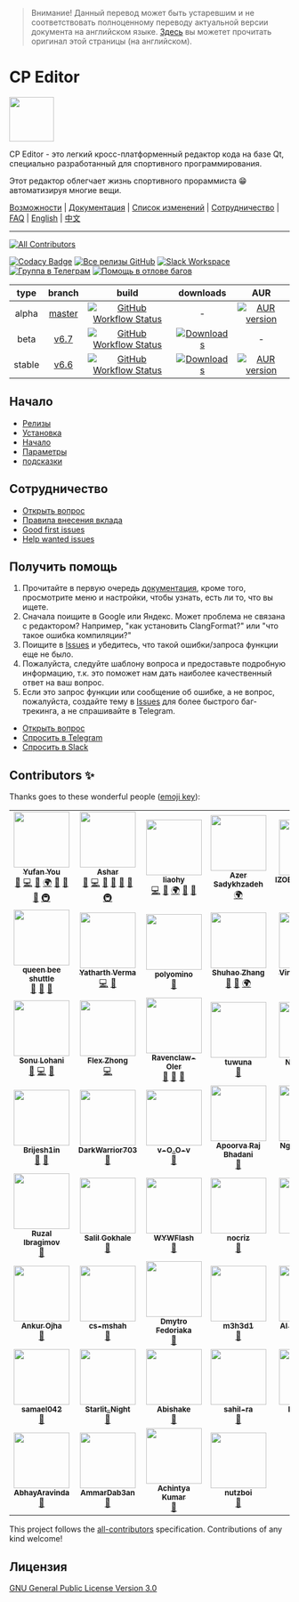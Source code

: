 > Внимание! Данный перевод может быть устаревшим и не соответствовать полноценному переводу актуальной версии документа на английском языке. [Здесь](README.md) вы можетет прочитать оригинал этой страницы (на английском).

# CP Editor

<img src=assets/icon.ico height="80" width="80">

CP Editor - это легкий кросс-платформенный редактор кода на базе Qt, специально разработанный для спортивного программирования.

Этот редактор облегчает жизнь спортивного прораммиста :grin: автоматизируя многие вещи.

[Возможности](https://cpeditor.org/ru) | [Документация](https://cpeditor.org/ru/docs/) | [Список изменений](CHANGELOG.md) | [Сотрудничество](CONTRIBUTING_ru-RU.md) | [FAQ](https://cpeditor.org/ru/docs/faq/) | [English](README.md) | [中文](README_zh-CN.md)

---

<!-- ALL-CONTRIBUTORS-BADGE:START - Do not remove or modify this section -->
[![All Contributors](https://img.shields.io/badge/all_contributors-46-orange.svg)](#contributors-sparkles)
<!-- ALL-CONTRIBUTORS-BADGE:END -->
[![Codacy Badge](https://api.codacy.com/project/badge/Grade/ce0f297f31f74485b0d340949d08d605)](https://www.codacy.com/gh/cpeditor/cpeditor)
[![Все релизы GitHub](https://img.shields.io/github/downloads/cpeditor/cpeditor/total?label=downloads%40all)](https://github.com/cpeditor/cpeditor/releases)
[![Slack Workspace](https://img.shields.io/badge/join-slack-success)](https://join.slack.com/t/cpeditor/shared_invite/zt-ekfy0zb5-SrOi8SIox8oq61oRonBynw)
[![Группа в Телеграм](https://img.shields.io/badge/join-telegram%20chat-success)](https://t.me/cpeditor)
[![Помощь в отлове багов](https://img.shields.io/github/issues/cpeditor/cpeditor/help%20wanted)](https://github.com/cpeditor/cpeditor/issues?q=is%3Aissue+is%3Aopen+label%3A%22help+wanted%22)

|  type  |                           branch                           |                                                                                                       build                                                                                                        |                                                                   downloads                                                                    |                                                         AUR                                                         |
| :----: | :--------------------------------------------------------: | :----------------------------------------------------------------------------------------------------------------------------------------------------------------------------------------------------------------: | :--------------------------------------------------------------------------------------------------------------------------------------------: | :-----------------------------------------------------------------------------------------------------------------: |
| alpha  | [master](https://github.com/cpeditor/cpeditor/tree/master) | [![GitHub Workflow Status](https://github.com/cpeditor/cpeditor/workflows/CI:%20Build%20Test/badge.svg?branch=master&event=push)](https://github.com/cpeditor/cpeditor/actions?query=event%3Apush+branch%3Amaster) |                                                                       -                                                                        | [![AUR version](https://img.shields.io/aur/version/cpeditor-git)](https://aur.archlinux.org/packages/cpeditor-git/) |
|  beta  |   [v6.7](https://github.com/cpeditor/cpeditor/tree/v6.7)   |   [![GitHub Workflow Status](https://github.com/cpeditor/cpeditor/workflows/CI:%20Build%20Test/badge.svg?branch=v6.7&event=push)](https://github.com/cpeditor/cpeditor/actions?query=event%3Apush+branch%3Av6.7)   | [![Downloads](https://img.shields.io/github/downloads/cpeditor/cpeditor/6.7.1/total)](https://github.com/cpeditor/cpeditor/releases/tag/6.7.1) |                                                          -                                                          |
| stable |   [v6.6](https://github.com/cpeditor/cpeditor/tree/v6.6)   |   [![GitHub Workflow Status](https://github.com/cpeditor/cpeditor/workflows/CI:%20Build%20Test/badge.svg?branch=v6.6&event=push)](https://github.com/cpeditor/cpeditor/actions?query=event%3Apush+branch%3Av6.6)   | [![Downloads](https://img.shields.io/github/downloads/cpeditor/cpeditor/6.6.5/total)](https://github.com/cpeditor/cpeditor/releases/tag/6.6.5) |     [![AUR version](https://img.shields.io/aur/version/cpeditor)](https://aur.archlinux.org/packages/cpeditor/)     |

## Начало

- [Релизы](https://github.com/cpeditor/cpeditor/releases)
- [Установка](https://cpeditor.org/ru/docs/installation/)
- [Начало](https://cpeditor.org/ru/docs/setup/)
- [Параметры](https://cpeditor.org/ru/docs/preferences)
- [подсказки](https://cpeditor.org/ru/docs/tips/)

## Сотрудничество

- [Открыть вопрос](https://github.com/cpeditor/cpeditor/issues/new/choose)
- [Правила внесения вклада](CONTRIBUTING_ru-RU.md)
- [Good first issues](https://github.com/cpeditor/cpeditor/issues?q=is%3Aissue+is%3Aopen+label%3A%22good+first+issue%22)
- [Help wanted issues](https://github.com/cpeditor/cpeditor/issues?q=is%3Aissue+is%3Aopen+label%3A%22help+wanted%22)

## Получить помощь

1. Прочитайте в первую очередь [документация](https://cpeditor.org/ru/docs/), кроме того, просмотрите меню и настройки, чтобы узнать, есть ли то, что вы ищете.
2. Сначала поищите в Google или Яндекс. Может проблема не связана с редактором? Например, "как установить ClangFormat?" или "что такое ошибка компиляции?"
3. Поищите в [Issues](https://github.com/cpeditor/cpeditor/issues) и убедитесь, что такой ошибки/запроса функции еще не было.
4. Пожалуйста, следуйте шаблону вопроса и предоставьте подробную информацию, т.к. это поможет нам дать наиболее качественный ответ на ваш вопрос.
5. Если это запрос функции или сообщение об ошибке, а не вопрос, пожалуйста, создайте тему в [Issues](https://github.com/cpeditor/cpeditor/issues) для более быстрого баг-трекинга, а не спрашивайте в Telegram.

- [Открыть вопрос](https://github.com/cpeditor/cpeditor/issues/new/choose)
- [Спросить в Telegram](https://t.me/cpeditor)
- [Спросить в Slack](https://join.slack.com/t/cpeditor/shared_invite/zt-ekfy0zb5-SrOi8SIox8oq61oRonBynw)

## Contributors :sparkles:

Thanks goes to these wonderful people ([emoji key](https://allcontributors.org/docs/en/emoji-key)):

<!-- ALL-CONTRIBUTORS-LIST:START - Do not remove or modify this section -->
<!-- prettier-ignore-start -->
<!-- markdownlint-disable -->
<table>
  <tr>
    <td align="center">
      <a href="https://github.com/ouuan"><img src="https://avatars2.githubusercontent.com/u/30581822?v=4" width="100px;" alt=""/></a><br /><a href="https://github.com/ouuan"><sub><b>Yufan You</b></sub></a><br /><a href="#maintenance-ouuan" title="Maintenance">🚧</a> <a href="https://github.com/cpeditor/cpeditor/commits?author=ouuan" title="Code">💻</a> <a href="https://github.com/cpeditor/cpeditor/commits?author=ouuan" title="Documentation">📖</a> <a href="#translation-ouuan" title="Translation">🌍</a> <a href="#ideas-ouuan" title="Ideas, Planning, & Feedback">🤔</a> <a href="https://github.com/cpeditor/cpeditor/issues?q=author%3Aouuan" title="Bug reports">🐛</a> <a href="https://github.com/cpeditor/cpeditor/pulls?q=is%3Apr+reviewed-by%3Aouuan" title="Reviewed Pull Requests">👀</a> <a href="#infra-ouuan" title="Infrastructure (Hosting, Build-Tools, etc)">🚇</a>
    </td>
    <td align="center">
      <a href="https://github.com/coder3101"><img src="https://avatars2.githubusercontent.com/u/22212259?v=4" width="100px;" alt=""/></a><br /><a href="https://github.com/coder3101"><sub><b>Ashar</b></sub></a><br /><a href="#maintenance-coder3101" title="Maintenance">🚧</a> <a href="https://github.com/cpeditor/cpeditor/commits?author=coder3101" title="Code">💻</a> <a href="https://github.com/cpeditor/cpeditor/commits?author=coder3101" title="Documentation">📖</a> <a href="#ideas-coder3101" title="Ideas, Planning, & Feedback">🤔</a> <a href="https://github.com/cpeditor/cpeditor/issues?q=author%3Acoder3101" title="Bug reports">🐛</a> <a href="https://github.com/cpeditor/cpeditor/pulls?q=is%3Apr+reviewed-by%3Acoder3101" title="Reviewed Pull Requests">👀</a> <a href="#infra-coder3101" title="Infrastructure (Hosting, Build-Tools, etc)">🚇</a>
    </td>
    <td align="center">
      <a href="https://github.com/neko-para"><img src="https://avatars1.githubusercontent.com/u/26452623?v=4" width="100px;" alt=""/></a><br /><a href="https://github.com/neko-para"><sub><b>liaohy</b></sub></a><br /><a href="https://github.com/cpeditor/cpeditor/commits?author=neko-para" title="Code">💻</a> <a href="https://github.com/cpeditor/cpeditor/commits?author=neko-para" title="Documentation">📖</a> <a href="#translation-neko-para" title="Translation">🌍</a> <a href="#ideas-neko-para" title="Ideas, Planning, & Feedback">🤔</a> <a href="https://github.com/cpeditor/cpeditor/pulls?q=is%3Apr+reviewed-by%3Aneko-para" title="Reviewed Pull Requests">👀</a>
    </td>
    <td align="center">
      <a href="https://github.com/sadykhzadeh"><img src="https://avatars1.githubusercontent.com/u/51178055?v=4" width="100px;" alt=""/></a><br /><a href="http://sadykhzadeh.github.io"><sub><b>Azer Sadykhzadeh</b></sub></a><br /><a href="#translation-sadykhzadeh" title="Translation">🌍</a>
    </td>
    <td align="center">
      <a href="https://github.com/IZOBRETATEL777"><img src="https://avatars0.githubusercontent.com/u/32099652?v=4" width="100px;" alt=""/></a><br /><a href="http://izobretatelsoft.moy.su/"><sub><b>IZOBRETATEL777</b></sub></a><br /><a href="#translation-IZOBRETATEL777" title="Translation">🌍</a> <a href="https://github.com/cpeditor/cpeditor/pulls?q=is%3Apr+reviewed-by%3AIZOBRETATEL777" title="Reviewed Pull Requests">👀</a> <a href="#infra-IZOBRETATEL777" title="Infrastructure (Hosting, Build-Tools, etc)">🚇</a>
    </td>
    <td align="center">
      <a href="https://github.com/Razdeep"><img src="https://avatars2.githubusercontent.com/u/32531173?v=4" width="100px;" alt=""/></a><br /><a href="https://www.linkedin.com/in/razdeeproychowdhury"><sub><b>Rajdeep Roy Chowdhury</b></sub></a><br /><a href="https://github.com/cpeditor/cpeditor/commits?author=Razdeep" title="Code">💻</a> <a href="#ideas-Razdeep" title="Ideas, Planning, & Feedback">🤔</a> <a href="https://github.com/cpeditor/cpeditor/issues?q=author%3ARazdeep" title="Bug reports">🐛</a>
    </td>
  </tr>
  <tr>
    <td align="center">
      <a href="https://github.com/testitem"><img src="https://avatars3.githubusercontent.com/u/19212916?v=4" width="100px;" alt=""/></a><br /><a href="https://github.com/testitem"><sub><b>queen bee shuttle</b></sub></a><br /><a href="https://github.com/cpeditor/cpeditor/commits?author=testitem" title="Documentation">📖</a> <a href="#ideas-testitem" title="Ideas, Planning, & Feedback">🤔</a> <a href="https://github.com/cpeditor/cpeditor/issues?q=author%3Atestitem" title="Bug reports">🐛</a>
    </td>
    <td align="center">
      <a href="https://github.com/yatharth1706"><img src="https://avatars2.githubusercontent.com/u/32243289?v=4" width="100px;" alt=""/></a><br /><a href="https://yatharth1706.github.io/"><sub><b>Yatharth Verma</b></sub></a><br /><a href="https://github.com/cpeditor/cpeditor/commits?author=yatharth1706" title="Code">💻</a> <a href="https://github.com/cpeditor/cpeditor/issues?q=author%3Ayatharth1706" title="Bug reports">🐛</a>
    </td>
    <td align="center">
      <a href="https://github.com/polyomino-24"><img src="https://avatars0.githubusercontent.com/u/20138086?v=4" width="100px;" alt=""/></a><br /><a href="https://github.com/polyomino-24"><sub><b>polyomino</b></sub></a><br /><a href="https://github.com/cpeditor/cpeditor/commits?author=polyomino-24" title="Documentation">📖</a>
    </td>
    <td align="center">
      <a href="https://github.com/StudyingFather"><img src="https://avatars3.githubusercontent.com/u/23295419?v=4" width="100px;" alt=""/></a><br /><a href="https://studyingfather.com"><sub><b>Shuhao Zhang</b></sub></a><br /><a href="#ideas-StudyingFather" title="Ideas, Planning, & Feedback">🤔</a> <a href="https://github.com/cpeditor/cpeditor/pulls?q=is%3Apr+reviewed-by%3AStudyingFather" title="Reviewed Pull Requests">👀</a> <a href="#translation-StudyingFather" title="Translation">🌍</a>
    </td>
    <td align="center">
      <a href="https://github.com/palob"><img src="https://avatars2.githubusercontent.com/u/7050624?v=4" width="100px;" alt=""/></a><br /><a href="https://github.com/palob"><sub><b>Vincent Bermel</b></sub></a><br /><a href="#infra-palob" title="Infrastructure (Hosting, Build-Tools, etc)">🚇</a>
    </td>
    <td align="center">
      <a href="https://github.com/tb148"><img src="https://avatars1.githubusercontent.com/u/28220642?v=4" width="100px;" alt=""/></a><br /><a href="https://github.com/tb148"><sub><b>Tony Brown</b></sub></a><br /><a href="#ideas-tb148" title="Ideas, Planning, & Feedback">🤔</a> <a href="https://github.com/cpeditor/cpeditor/commits?author=tb148" title="Code">💻</a> <a href="https://github.com/cpeditor/cpeditor/commits?author=tb148" title="Documentation">📖</a>
    </td>
  </tr>
  <tr>
    <td align="center">
      <a href="https://github.com/sonulohani"><img src="https://avatars1.githubusercontent.com/u/2958681?v=4" width="100px;" alt=""/></a><br /><a href="https://github.com/sonulohani"><sub><b>Sonu Lohani</b></sub></a><br /><a href="https://github.com/cpeditor/cpeditor/issues?q=author%3Asonulohani" title="Bug reports">🐛</a> <a href="https://github.com/cpeditor/cpeditor/commits?author=sonulohani" title="Code">💻</a> <a href="#ideas-sonulohani" title="Ideas, Planning, & Feedback">🤔</a>
    </td>
    <td align="center">
      <a href="https://github.com/ChungZH"><img src="https://avatars0.githubusercontent.com/u/42088872?v=4" width="100px;" alt=""/></a><br /><a href="https://chungzh.cc/"><sub><b>Flex Zhong</b></sub></a><br /><a href="https://github.com/cpeditor/cpeditor/commits?author=ChungZH" title="Code">💻</a>
    </td>
    <td align="center">
      <a href="https://github.com/Ravenclaw-OIer"><img src="https://avatars2.githubusercontent.com/u/44526586?v=4" width="100px;" alt=""/></a><br /><a href="http://ravenclaw-oier.github.io"><sub><b>Ravenclaw-OIer</b></sub></a><br /><a href="#ideas-Ravenclaw-OIer" title="Ideas, Planning, & Feedback">🤔</a> <a href="https://github.com/cpeditor/cpeditor/issues?q=author%3ARavenclaw-OIer" title="Bug reports">🐛</a> <a href="https://github.com/cpeditor/cpeditor/commits?author=Ravenclaw-OIer" title="Documentation">📖</a>
    </td>
    <td align="center">
      <a href="https://github.com/tuwuna"><img src="https://avatars3.githubusercontent.com/u/56817415?v=4" width="100px;" alt=""/></a><br /><a href="https://github.com/tuwuna"><sub><b>tuwuna</b></sub></a><br /><a href="#ideas-tuwuna" title="Ideas, Planning, & Feedback">🤔</a>
    </td>
    <td align="center">
      <a href="https://github.com/nikhil-sarda"><img src="https://avatars1.githubusercontent.com/u/51774873?v=4" width="100px;" alt=""/></a><br /><a href="https://github.com/nikhil-sarda"><sub><b>Nikhil Sarda</b></sub></a><br /><a href="https://github.com/cpeditor/cpeditor/issues?q=author%3Anikhil-sarda" title="Bug reports">🐛</a>
    </td>
    <td align="center">
      <a href="https://github.com/Arthur-QQ"><img src="https://avatars0.githubusercontent.com/u/30394349?v=4" width="100px;" alt=""/></a><br /><a href="https://github.com/Arthur-QQ"><sub><b>Arthur-QQ</b></sub></a><br /><a href="#ideas-Arthur-QQ" title="Ideas, Planning, & Feedback">🤔</a> <a href="https://github.com/cpeditor/cpeditor/issues?q=author%3AArthur-QQ" title="Bug reports">🐛</a>
    </td>
  </tr>
  <tr>
    <td align="center">
      <a href="https://github.com/Brijesh1in"><img src="https://avatars3.githubusercontent.com/u/33791137?v=4" width="100px;" alt=""/></a><br /><a href="https://github.com/Brijesh1in"><sub><b>Brijesh1in</b></sub></a><br /><a href="#ideas-Brijesh1in" title="Ideas, Planning, & Feedback">🤔</a> <a href="https://github.com/cpeditor/cpeditor/issues?q=author%3ABrijesh1in" title="Bug reports">🐛</a>
    </td>
    <td align="center">
      <a href="https://github.com/DarkWarrior703"><img src="https://avatars0.githubusercontent.com/u/56077342?v=4" width="100px;" alt=""/></a><br /><a href="https://github.com/DarkWarrior703"><sub><b>DarkWarrior703</b></sub></a><br /><a href="#ideas-DarkWarrior703" title="Ideas, Planning, & Feedback">🤔</a>
    </td>
    <td align="center">
      <a href="https://github.com/1CH1GO"><img src="https://avatars2.githubusercontent.com/u/56096830?v=4" width="100px;" alt=""/></a><br /><a href="http://pavankumar31072000@gmail.com"><sub><b>v-O_O-v</b></sub></a><br /><a href="https://github.com/cpeditor/cpeditor/issues?q=author%3A1CH1GO" title="Bug reports">🐛</a>
    </td>
    <td align="center">
      <a href="https://github.com/ApoorvaRajBhadani"><img src="https://avatars1.githubusercontent.com/u/11313858?v=4" width="100px;" alt=""/></a><br /><a href="http://www.apoorvarajbhadani.blogspot.com"><sub><b>Apoorva Raj Bhadani</b></sub></a><br /><a href="https://github.com/cpeditor/cpeditor/issues?q=author%3AApoorvaRajBhadani" title="Bug reports">🐛</a>
    </td>
    <td align="center">
      <a href="https://github.com/Exile-2k4"><img src="https://avatars2.githubusercontent.com/u/40086604?v=4" width="100px;" alt=""/></a><br /><a href="https://github.com/Exile-2k4"><sub><b>Nguyễn Hoàng Dương</b></sub></a><br /><a href="#ideas-Exile-2k4" title="Ideas, Planning, & Feedback">🤔</a>
    </td>
    <td align="center">
      <a href="https://github.com/GoBigorGoHome"><img src="https://avatars3.githubusercontent.com/u/9896288?v=4" width="100px;" alt=""/></a><br /><a href="https://github.com/GoBigorGoHome"><sub><b>Pat</b></sub></a><br /><a href="#ideas-GoBigorGoHome" title="Ideas, Planning, & Feedback">🤔</a>
    </td>
  </tr>
  <tr>
    <td align="center">
      <a href="https://github.com/GoToCoding"><img src="https://avatars3.githubusercontent.com/u/16542586?v=4" width="100px;" alt=""/></a><br /><a href="https://github.com/GoToCoding"><sub><b>Ruzal Ibragimov</b></sub></a><br /><a href="https://github.com/cpeditor/cpeditor/issues?q=author%3AGoToCoding" title="Bug reports">🐛</a>
    </td>
    <td align="center">
      <a href="https://github.com/Salil03"><img src="https://avatars0.githubusercontent.com/u/32109637?v=4" width="100px;" alt=""/></a><br /><a href="https://salil03.github.io/"><sub><b>Salil Gokhale</b></sub></a><br /><a href="#ideas-Salil03" title="Ideas, Planning, & Feedback">🤔</a>
    </td>
    <td align="center">
      <a href="https://github.com/WYWFlash"><img src="https://avatars1.githubusercontent.com/u/42882043?v=4" width="100px;" alt=""/></a><br /><a href="https://github.com/WYWFlash"><sub><b>WYWFlash</b></sub></a><br /><a href="https://github.com/cpeditor/cpeditor/issues?q=author%3AWYWFlash" title="Bug reports">🐛</a>
    </td>
    <td align="center">
      <a href="https://github.com/WZKSDN"><img src="https://avatars1.githubusercontent.com/u/14256391?v=4" width="100px;" alt=""/></a><br /><a href="https://github.com/WZKSDN"><sub><b>nocriz</b></sub></a><br /><a href="https://github.com/cpeditor/cpeditor/issues?q=author%3AWZKSDN" title="Bug reports">🐛</a>
    </td>
    <td align="center">
      <a href="https://github.com/Wandoka"><img src="https://avatars2.githubusercontent.com/u/26433142?v=4" width="100px;" alt=""/></a><br /><a href="https://github.com/Wandoka"><sub><b>Wandoka</b></sub></a><br /><a href="#ideas-Wandoka" title="Ideas, Planning, & Feedback">🤔</a>
    </td>
    <td align="center">
      <a href="https://github.com/ahmfuad"><img src="https://avatars3.githubusercontent.com/u/42442668?v=4" width="100px;" alt=""/></a><br /><a href="http://www.agamiramra.com"><sub><b>A. H. M Fuad</b></sub></a><br /><a href="https://github.com/cpeditor/cpeditor/issues?q=author%3Aahmfuad" title="Bug reports">🐛</a>
    </td>
  </tr>
  <tr>
    <td align="center">
      <a href="https://github.com/ankur314"><img src="https://avatars2.githubusercontent.com/u/37039680?v=4" width="100px;" alt=""/></a><br /><a href="https://github.com/ankur314"><sub><b>Ankur Ojha</b></sub></a><br /><a href="#ideas-ankur314" title="Ideas, Planning, & Feedback">🤔</a>
    </td>
    <td align="center">
      <a href="https://github.com/cs-mshah"><img src="https://avatars1.githubusercontent.com/u/56499208?v=4" width="100px;" alt=""/></a><br /><a href="https://github.com/cs-mshah"><sub><b>cs-mshah</b></sub></a><br /><a href="#ideas-cs-mshah" title="Ideas, Planning, & Feedback">🤔</a>
    </td>
    <td align="center">
      <a href="https://github.com/fedimser"><img src="https://avatars3.githubusercontent.com/u/14271071?v=4" width="100px;" alt=""/></a><br /><a href="http://fedimser.github.io"><sub><b>Dmytro Fedoriaka</b></sub></a><br /><a href="https://github.com/cpeditor/cpeditor/issues?q=author%3Afedimser" title="Bug reports">🐛</a>
    </td>
    <td align="center">
      <a href="https://github.com/m3h3d1"><img src="https://avatars0.githubusercontent.com/u/39239695?v=4" width="100px;" alt=""/></a><br /><a href="https://github.com/m3h3d1"><sub><b>m3h3d1</b></sub></a><br /><a href="#ideas-m3h3d1" title="Ideas, Planning, & Feedback">🤔</a>
    </td>
    <td align="center">
      <a href="https://github.com/rng70"><img src="https://avatars2.githubusercontent.com/u/45529910?v=4" width="100px;" alt=""/></a><br /><a href="https://github.com/rng70"><sub><b>Al Arafat Tanin</b></sub></a><br /><a href="#ideas-rng70" title="Ideas, Planning, & Feedback">🤔</a>
    </td>
    <td align="center">
      <a href="https://github.com/s6059r"><img src="https://avatars0.githubusercontent.com/u/58967102?v=4" width="100px;" alt=""/></a><br /><a href="https://github.com/s6059r"><sub><b>Siddharth Singh</b></sub></a><br /><a href="#ideas-s6059r" title="Ideas, Planning, & Feedback">🤔</a>
    </td>
  </tr>
  <tr>
    <td align="center">
      <a href="https://github.com/samael042"><img src="https://avatars3.githubusercontent.com/u/44134245?v=4" width="100px;" alt=""/></a><br /><a href="https://github.com/samael042"><sub><b>samael042</b></sub></a><br /><a href="https://github.com/cpeditor/cpeditor/issues?q=author%3Asamael042" title="Bug reports">🐛</a>
    </td>
    <td align="center">
      <a href="https://github.com/2740365712"><img src="https://avatars0.githubusercontent.com/u/33799658?v=4" width="100px;" alt=""/></a><br /><a href="https://github.com/2740365712"><sub><b>Starlit_Night</b></sub></a><br /><a href="#ideas-2740365712" title="Ideas, Planning, & Feedback">🤔</a>
    </td>
    <td align="center">
      <a href="https://github.com/shakeabi"><img src="https://avatars2.githubusercontent.com/u/36559835?v=4" width="100px;" alt=""/></a><br /><a href="http://abishake.co"><sub><b>Abishake</b></sub></a><br /><a href="#ideas-shakeabi" title="Ideas, Planning, & Feedback">🤔</a>
    </td>
    <td align="center">
      <a href="https://github.com/sahil-ra"><img src="https://avatars0.githubusercontent.com/u/30044253?v=4" width="100px;" alt=""/></a><br /><a href="https://github.com/sahil-ra"><sub><b>sahil-ra</b></sub></a><br /><a href="#ideas-sahil-ra" title="Ideas, Planning, & Feedback">🤔</a>
    </td>
    <td align="center">
      <a href="https://github.com/lakshits11"><img src="https://avatars2.githubusercontent.com/u/54276661?v=4" width="100px;" alt=""/></a><br /><a href="https://github.com/lakshits11"><sub><b>lakshits11</b></sub></a><br /><a href="#ideas-lakshits11" title="Ideas, Planning, & Feedback">🤔</a>
    </td>
    <td align="center">
      <a href="https://github.com/sahilkhan03"><img src="https://avatars2.githubusercontent.com/u/45485428?v=4" width="100px;" alt=""/></a><br /><a href="http://sahilkhan.me"><sub><b>Md. Sahil Khan</b></sub></a><br /><a href="#ideas-sahilkhan03" title="Ideas, Planning, & Feedback">🤔</a>
    </td>
  </tr>
  <tr>
    <td align="center">
      <a href="https://github.com/AbhayAravinda"><img src="https://avatars1.githubusercontent.com/u/33093450?v=4" width="100px;" alt=""/></a><br /><a href="https://github.com/AbhayAravinda"><sub><b>AbhayAravinda</b></sub></a><br /><a href="https://github.com/cpeditor/cpeditor/issues?q=author%3AAbhayAravinda" title="Bug reports">🐛</a>
    </td>
    <td align="center">
      <a href="https://github.com/ammardab3an"><img src="https://avatars3.githubusercontent.com/u/40296428?v=4" width="100px;" alt=""/></a><br /><a href="https://github.com/ammardab3an"><sub><b>AmmarDab3an</b></sub></a><br /><a href="https://github.com/cpeditor/cpeditor/issues?q=author%3Aammardab3an" title="Bug reports">🐛</a>
    </td>
    <td align="center">
      <a href="https://github.com/AchintyaK20"><img src="https://avatars1.githubusercontent.com/u/56220374?v=4" width="100px;" alt=""/></a><br /><a href="https://github.com/AchintyaK20"><sub><b>Achintya Kumar</b></sub></a><br /><a href="https://github.com/cpeditor/cpeditor/issues?q=author%3AAchintyaK20" title="Bug reports">🐛</a>
    </td>
    <td align="center">
      <a href="https://github.com/nutzboi"><img src="https://avatars3.githubusercontent.com/u/31652809?v=4" width="100px;" alt=""/></a><br /><a href="https://github.com/nutzboi"><sub><b>nutzboi</b></sub></a><br /><a href="https://github.com/cpeditor/cpeditor/issues?q=author%3Anutzboi" title="Bug reports">🐛</a>
    </td>
  </tr>
</table>

<!-- markdownlint-enable -->
<!-- prettier-ignore-end -->
<!-- ALL-CONTRIBUTORS-LIST:END -->

This project follows the [all-contributors](https://github.com/all-contributors/all-contributors) specification. Contributions of any kind welcome!

Лицензия
----

[GNU General Public License Version 3.0](https://github.com/cpeditor/cpeditor/blob/master/LICENSE)
